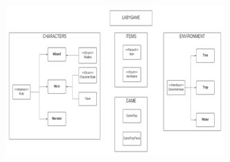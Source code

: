<a href="https://github.com/Tailong-mb/Labygame_project/tree/emilien/doc">
    <img src="images/UML/LabyGameUml.png" alt="UML Diagram" width="750" height="350">
  </a>
